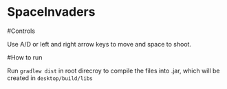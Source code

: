 # SpaceInvaders

#Controls

Use A/D or left and right arrow keys to move and space to shoot.

#How to run

Run `gradlew dist` in root direcroy to compile the files into .jar, which will be created in `desktop/build/libs`

